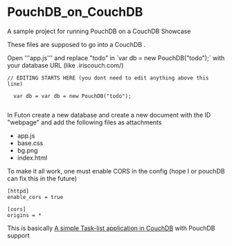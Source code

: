 # PouchDB_on_CouchDB
A sample project for running PouchDB on a CouchDB Showcase

These files are supposed to go into a CouchDB .

Open '''app.js''' and replace "todo" in ´var db = new PouchDB("todo");´ with your database URL (like <user>.iriscouch.com/<dbname>)
```
// EDITING STARTS HERE (you dont need to edit anything above this line)

  var db = var db = new PouchDB("todo");
  
```

In Futon create a new database and create a new document with the ID "webpage" and add the following files as attachments
 * app.js
 * base.css
 * bg.png 
 * index.html
 
To make it all work, one must enable CORS in the config (hope I or pouchDB can fix this in the future)

```
[httpd]
enable_cors = true

[cors]
origins = *
```

This is basically 
[A simple Task-list application in CouchDB](http://www.speqmath.com/tutorials/couchdb_tasklist/index.html)
with PouchDB support 
